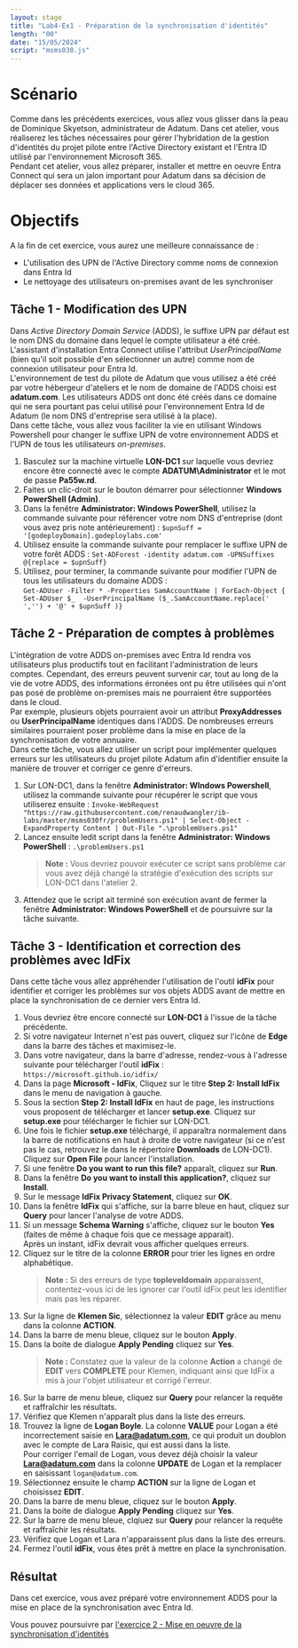 ```yaml
---
layout: stage
title: "Lab4-Ex1 - Préparation de la synchronisation d'identités"
length: "00"
date: "15/05/2024"
script: "msms030.js"
---
```

# Scénario
Comme dans les précédents exercices, vous allez vous glisser dans la peau de Dominique Skyetson, administrateur de Adatum. Dans cet atelier, vous réaliserez les tâches nécessaires pour gérer l'hybridation de la gestion d'identités du projet pilote entre l'Active Directory existant et l'Entra ID utilisé par l'environnement Microsoft 365.  
Pendant cet atelier, vous allez préparer, installer et mettre en oeuvre Entra Connect qui sera un jalon important pour Adatum dans sa décision de déplacer ses données et applications vers le cloud 365.

# Objectifs
A la fin de cet exercice, vous aurez une meilleure connaissance de :
- L'utilisation des UPN de l'Active Directory comme noms de connexion dans Entra Id
- Le nettoyage des utilisateurs on-premises avant de les synchroniser

## Tâche 1 - Modification des UPN
Dans *Active Directory Domain Service* (ADDS), le suffixe UPN par défaut est le nom DNS du domaine dans lequel le compte utilisateur a été créé. L'assistant d'installation Entra Connect utilise l'attribut *UserPrincipalName* (bien qu'il soit possible d'en sélectionner un autre) comme nom de connexion utilisateur pour Entra Id.  
L'environnement de test du pilote de Adatum que vous utilisez a été créé par votre hébergeur d'ateliers et le nom de domaine de l'ADDS choisi est **adatum.com**. Les utilisateurs ADDS ont donc été créés dans ce domaine qui ne sera pourtant pas celui utilisé pour l'environnement Entra Id de Adatum (le nom DNS d'entreprise sera utilisé à la place).  
Dans cette tâche, vous allez vous faciliter la vie en utilisant Windows Powershell pour changer le suffixe UPN de votre environnement ADDS et l'UPN de tous les utilisateurs *on-premises*.  
1. Basculez sur la machine virtuelle **LON-DC1** sur laquelle vous devriez encore être connecté avec le compte **ADATUM\Administrator** et le mot de passe **Pa55w.rd**.
1. Faites un clic-droit sur le bouton démarrer pour sélectionner **Windows PowerShell (Admin)**.
1. Dans la fenêtre **Administrator: Windows PowerShell**, utilisez la commande suivante pour référencer votre nom DNS d'entreprise (dont vous avez pris note antérieurement) :
	```$upnSuff = '[godeployDomain].godeploylabs.com'```
1. Utilisez ensuite la commande suivante pour remplacer le suffixe UPN de votre forêt ADDS :
	```Set-ADForest -identity adatum.com -UPNSuffixes @{replace = $upnSuff}```
1. Utilisez, pour terminer, la commande suivante pour modifier l'UPN de tous les utilisateurs du domaine ADDS :  
	```Get-ADUser -Filter * -Properties SamAccountName | ForEach-Object { Set-ADUser $_  -UserPrincipalName ($_.SamAccountName.replace(' ','') + '@' + $upnSuff )}```

## Tâche 2 - Préparation de comptes à problèmes
L'intégration de votre ADDS on-premises avec Entra Id rendra vos utilisateurs plus productifs tout en facilitant l'administration de leurs comptes. Cependant, des erreurs peuvent survenir car, tout au long de la vie de votre ADDS, des informations érronées ont pu être utilisées qui n'ont pas posé de problème on-premises mais ne pourraient être supportées dans le cloud.  
Par exemple, plusieurs objets pourraient avoir un attribut **ProxyAddresses** ou **UserPrincipalName** identiques dans l'ADDS. De nombreuses erreurs similaires pourraient poser problème dans la mise en place de la synchronisation de votre annuaire.  
Dans cette tâche, vous allez utiliser un script pour implémenter quelques erreurs sur les utilisateurs du projet pilote Adatum afin d'identifier ensuite la manière de trouver et corriger ce genre d'erreurs.
1. Sur LON-DC1, dans la fenêtre **Administrator: WIndows Powershell**, utilisez la commande suivante pour récupérer le script que vous utiliserez ensuite :
	```Invoke-WebRequest "https://raw.githubusercontent.com/renaudwangler/ib-labs/master/msms030fr/problemUsers.ps1" | Select-Object -ExpandProperty Content | Out-File ".\problemUsers.ps1"```
1. Lancez ensuite ledit script dans la fenêtre **Administrator: Windows PowerShell** :
	```.\problemUsers.ps1```
	>**Note :** Vous devriez pouvoir exécuter ce script sans problème car vous avez déjà changé la stratégie d'exécution des scripts sur LON-DC1 dans l'atelier 2.
1. Attendez que le script ait terminé son exécution avant de fermer la fenêtre **Administrator: Windows PowerShell** et de poursuivre sur la tâche suivante.

## Tâche 3 - Identification et correction des problèmes avec IdFix
Dans cette tâche vous allez appréhender l'utilisation de l'outil **idFix** pour identifier et corriger les problèmes sur vos objets ADDS avant de mettre en place la synchronisation de ce dernier vers Entra Id.
1. Vous devriez être encore connecté sur **LON-DC1** à l'issue de la tâche précédente.
1. Si votre navigateur Internet n'est pas ouvert, cliquez sur l'icône de **Edge** dans la barre des tâches et maximisez-le.
1. Dans votre navigateur, dans la barre d'adresse, rendez-vous à l'adresse suivante pour télécharger l'outil **idFix** : ```https://microsoft.github.io/idfix/```
1. Dans la page **Microsoft - IdFix**, Cliquez sur le titre **Step 2: Install IdFix** dans le menu de navigation à gauche.
1. Sous la section **Step 2: Install IdFix** en haut de page, les instructions vous proposent de télécharger et lancer **setup.exe**. Cliquez sur **setup.exe** pour télécharger le fichier sur LON-DC1.
1. Une fois le fichier **setup.exe** téléchargé, il apparaîtra normalement dans la barre de notifications en haut à droite de votre navigateur (si ce n'est pas le cas, retrouvez le dans le répertoire **Downloads** de LON-DC1). Cliquez sur **Open File** pour lancer l'installation.
1. Si une fenêtre **Do you want to run this file?** apparaît, cliquez sur **Run**.
1. Dans la fenêtre **Do you want to install this application?**, cliquez sur **Install**.
1. Sur le message **IdFix Privacy Statement**, cliquez sur **OK**.
1. Dans la fenêtre **IdFix** qui s'affiche, sur la barre bleue en haut, cliquez sur **Query** pour lancer l'analyse de votre ADDS.
1. Si un message **Schema Warning** s'affiche, cliquez sur le bouton **Yes** (faites de même à chaque fois que ce message apparait).  
	Après un instant, idFix devrait vous afficher quelques erreurs.
1. Cliquez sur le titre de la colonne **ERROR** pour trier les lignes en ordre alphabétique.
	>**Note :** Si des erreurs de type **topleveldomain** apparaissent, contentez-vous ici de les ignorer car l'outil idFix peut les identifier mais pas les réparer.
1. Sur la ligne de **Klemen Sic**, sélectionnez la valeur **EDIT** grâce au menu dans la colonne **ACTION**.
1. Dans la barre de menu bleue, cliquez sur le bouton **Apply**.
1. Dans la boite de dialogue **Apply Pending** cliquez sur **Yes**.
	>**Note :** Constatez que la valeur de la colonne **Action** a changé de **EDIT** vers **COMPLETE** pour Klemen, indiquant ainsi que IdFix a mis à jour l'objet utilisateur et corrigé l'erreur.
1. Sur la barre de menu bleue, cliquez sur **Query** pour relancer la requête et raffraîchir les résultats.
1. Vérifiez que Klemen n'apparaît plus dans la liste des erreurs.
1. Trouvez la ligne de **Logan Boyle**. La colonne **VALUE** pour Logan a été incorrectement saisie en **Lara@adatum.com**, ce qui produit un doublon avec le compte de Lara Raisic, qui est aussi dans la liste.  
	Pour corriger l'email de Logan, vous devez déjà choisir la valeur **Lara@adatum.com** dans la colonne **UPDATE** de Logan et la remplacer en saisissant ```logan@adatum.com```. 
1. Sélectionnez ensuite le champ **ACTION** sur la ligne de Logan et choisissez **EDIT**.
1. Dans la barre de menu bleue, cliquez sur le bouton **Apply**.
1. Dans la boite de dialogue **Apply Pending** cliquez sur **Yes**.
1. Sur la barre de menu bleue, clqiuez sur **Query** pour relancer la requête et raffraîchir les résultats.
1. Vérifiez que Logan et Lara n'apparaissent plus dans la liste des erreurs.
1. Fermez l'outil **idFix**, vous êtes prêt à mettre en place la synchronisation.

## Résultat
Dans cet exercice, vous avez préparé votre environnement ADDS pour la mise en place de la synchronisation avec Entra Id.

Vous pouvez poursuivre par [l'exercice 2 - Mise en oeuvre de la synchronisation d'identités](lab4e2)